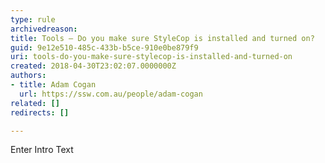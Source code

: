 ```yaml
---
type: rule
archivedreason: 
title: Tools – Do you make sure StyleCop is installed and turned on?
guid: 9e12e510-485c-433b-b5ce-910e0be879f9
uri: tools-do-you-make-sure-stylecop-is-installed-and-turned-on
created: 2018-04-30T23:02:07.0000000Z
authors:
- title: Adam Cogan
  url: https://ssw.com.au/people/adam-cogan
related: []
redirects: []

---
```



Enter Intro Text
<br><excerpt class='endintro'></excerpt><br>



